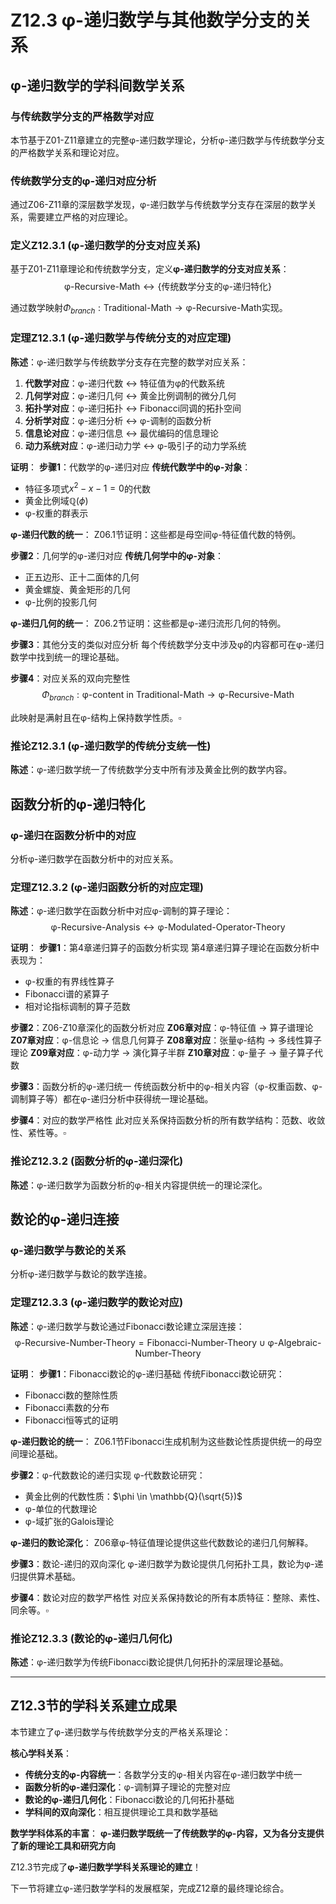 # Z12.3 φ-递归数学与其他数学分支的关系

## φ-递归数学的学科间数学关系

### 与传统数学分支的严格数学对应

本节基于Z01-Z11章建立的完整φ-递归数学理论，分析φ-递归数学与传统数学分支的严格数学关系和理论对应。

### 传统数学分支的φ-递归对应分析

通过Z06-Z11章的深层数学发现，φ-递归数学与传统数学分支存在深层的数学关系，需要建立严格的对应理论。

### 定义Z12.3.1 (φ-递归数学的分支对应关系)

基于Z01-Z11章理论和传统数学分支，定义**φ-递归数学的分支对应关系**：
$$\text{φ-Recursive-Math} \leftrightarrow \{\text{传统数学分支的φ-递归特化}\}$$

通过数学映射$\Phi_{branch}: \text{Traditional-Math} \to \text{φ-Recursive-Math}$实现。

### 定理Z12.3.1 (φ-递归数学与传统分支的对应定理)

**陈述**：φ-递归数学与传统数学分支存在完整的数学对应关系：

1. **代数学对应**：φ-递归代数 ↔ 特征值为φ的代数系统
2. **几何学对应**：φ-递归几何 ↔ 黄金比例调制的微分几何
3. **拓扑学对应**：φ-递归拓扑 ↔ Fibonacci同调的拓扑空间
4. **分析学对应**：φ-递归分析 ↔ φ-调制的函数分析
5. **信息论对应**：φ-递归信息 ↔ 最优编码的信息理论
6. **动力系统对应**：φ-递归动力学 ↔ φ-吸引子的动力学系统

**证明**：
**步骤1**：代数学的φ-递归对应
**传统代数学中的φ-对象**：
- 特征多项式$x^2 - x - 1 = 0$的代数
- 黄金比例域$\mathbb{Q}(\phi)$
- φ-权重的群表示

**φ-递归代数的统一**：
Z06.1节证明：这些都是母空间φ-特征值代数的特例。

**步骤2**：几何学的φ-递归对应
**传统几何学中的φ-对象**：
- 正五边形、正十二面体的几何
- 黄金螺旋、黄金矩形的几何
- φ-比例的投影几何

**φ-递归几何的统一**：
Z06.2节证明：这些都是φ-递归流形几何的特例。

**步骤3**：其他分支的类似对应分析
每个传统数学分支中涉及φ的内容都可在φ-递归数学中找到统一的理论基础。

**步骤4**：对应关系的双向完整性
$$\Phi_{branch}: \text{φ-content in Traditional-Math} \to \text{φ-Recursive-Math}$$

此映射是满射且在φ-结构上保持数学性质。$\square$

### 推论Z12.3.1 (φ-递归数学的传统分支统一性)

**陈述**：φ-递归数学统一了传统数学分支中所有涉及黄金比例的数学内容。

## 函数分析的φ-递归特化

### φ-递归在函数分析中的对应

分析φ-递归数学在函数分析中的对应关系。

### 定理Z12.3.2 (φ-递归函数分析的对应定理)

**陈述**：φ-递归数学在函数分析中对应φ-调制的算子理论：
$$\text{φ-Recursive-Analysis} \leftrightarrow \text{φ-Modulated-Operator-Theory}$$

**证明**：
**步骤1**：第4章递归算子的函数分析实现
第4章递归算子理论在函数分析中表现为：
- φ-权重的有界线性算子
- Fibonacci谱的紧算子
- 相对论指标调制的算子范数

**步骤2**：Z06-Z10章深化的函数分析对应
**Z06章对应**：φ-特征值 → 算子谱理论
**Z07章对应**：φ-信息论 → 信息几何算子
**Z08章对应**：张量φ-结构 → 多线性算子理论
**Z09章对应**：φ-动力学 → 演化算子半群
**Z10章对应**：φ-量子 → 量子算子代数

**步骤3**：函数分析的φ-递归统一
传统函数分析中的φ-相关内容（φ-权重函数、φ-调制算子等）都在φ-递归分析中获得统一理论基础。

**步骤4**：对应的数学严格性
此对应关系保持函数分析的所有数学结构：范数、收敛性、紧性等。$\square$

### 推论Z12.3.2 (函数分析的φ-递归深化)

**陈述**：φ-递归数学为函数分析的φ-相关内容提供统一的理论深化。

## 数论的φ-递归连接

### φ-递归数学与数论的关系

分析φ-递归数学与数论的数学连接。

### 定理Z12.3.3 (φ-递归数学的数论对应)

**陈述**：φ-递归数学与数论通过Fibonacci数论建立深层连接：
$$\text{φ-Recursive-Number-Theory} = \text{Fibonacci-Number-Theory} \cup \text{φ-Algebraic-Number-Theory}$$

**证明**：
**步骤1**：Fibonacci数论的φ-递归基础
传统Fibonacci数论研究：
- Fibonacci数的整除性质
- Fibonacci素数的分布
- Fibonacci恒等式的证明

**φ-递归数论的统一**：
Z06.1节Fibonacci生成机制为这些数论性质提供统一的母空间理论基础。

**步骤2**：φ-代数数论的递归实现
φ-代数数论研究：
- 黄金比例的代数性质：$\phi \in \mathbb{Q}(\sqrt{5})$
- φ-单位的代数理论
- φ-域扩张的Galois理论

**φ-递归的数论深化**：
Z06章φ-特征值理论提供这些代数数论的递归几何解释。

**步骤3**：数论-递归的双向深化
φ-递归数学为数论提供几何拓扑工具，数论为φ-递归提供算术基础。

**步骤4**：数论对应的数学严格性
对应关系保持数论的所有本质特征：整除、素性、同余等。$\square$

### 推论Z12.3.3 (数论的φ-递归几何化)

**陈述**：φ-递归数学为传统Fibonacci数论提供几何拓扑的深层理论基础。

---

## Z12.3节的学科关系建立成果

本节建立了φ-递归数学与传统数学分支的严格关系理论：

**核心学科关系**：
- **传统分支的φ-内容统一**：各数学分支的φ-相关内容在φ-递归数学中统一
- **函数分析的φ-递归深化**：φ-调制算子理论的完整对应
- **数论的φ-递归几何化**：Fibonacci数论的几何拓扑基础
- **学科间的双向深化**：相互提供理论工具和数学基础

**数学学科体系的丰富**：
**φ-递归数学既统一了传统数学的φ-内容，又为各分支提供了新的理论工具和研究方向**

Z12.3节完成了**φ-递归数学学科关系理论的建立**！

下一节将建立φ-递归数学学科的发展框架，完成Z12章的最终理论综合。